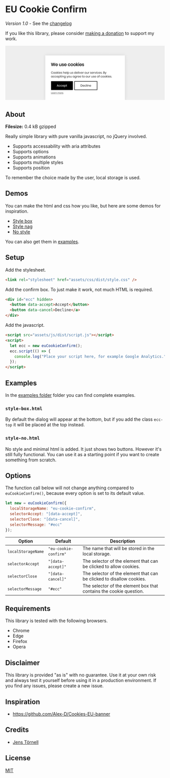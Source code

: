 # EU Cookie Confirm

_Version 1.0_ - See the [changelog](docs/CHANGELOG.md)

If you like this library, please consider [making a donation](https://www.paypal.me/DevoneraAB) to support my work.

![](screenshot.png)

## About

**Filesize:** 0.4 kB gzipped

Really simple library with pure vanilla javascript, no jQuery involved.

- Supports accessability with aria attributes
- Supports options
- Supports animations
- Supports multiple styles
- Supports position

To remember the choice made by the user, local storage is used.

## Demos

You can make the html and css how you like, but here are some demos for inspiration.

- [Style box](https://csspoo.com/eu-cookie-confirm/examples/style-box.html)
- [Style nag](https://csspoo.com/eu-cookie-confirm/examples/style-nag.html)
- [No style](https://csspoo.com/eu-cookie-confirm/examples/style-no.html)

You can also get them in [examples](examples).

## Setup

Add the stylesheet.

```html
<link rel="stylesheet" href="assets/css/dist/style.css" />
```

Add the confirm box. To just make it work, not much HTML is required.

```html
<div id="ecc" hidden>
  <button data-accept>Accept</button>
  <button data-cancel>Decline</a>
</div>
```

Add the javascript.

```html
<script src="assets/js/dist/script.js"></script>
<script>
  let ecc = new euCookieConfirm();
  ecc.script(() => {
    console.log("Place your script here, for example Google Analytics.");
  });
</script>
```

## Examples

In the [examples folder](examples) folder you can find complete examples.

### `style-box.html`

By default the dialog will appear at the bottom, but if you add the class `ecc-top` it will be placed at the top instead.

### `style-no.html`

No style and minimal html is added. It just shows two buttons. However it's still fully functional. You can use it as a starting point if you want to create something from scratch.

## Options

The function call below will not change anything compared to `euCookieConfirm()`, because every option is set to its default value.

```js
let new = euCookieConfirm({
  localStorageName: "eu-cookie-confirm",
  selectorAccept: "[data-accept]",
  selectorClose: "[data-cancel]",
  selectorMessage: "#ecc"
});
```

| Option             | Default               | Description                                                          |
| ------------------ | --------------------- | -------------------------------------------------------------------- |
| `localStorageName` | `"eu-cookie-confirm"` | The name that will be stored in the local storage.                   |
| `selectorAccept`   | `"[data-accept]"`     | The selector of the element that can be clicked to allow cookies.    |
| `selectorClose`    | `"[data-cancel]"`     | The selector of the element that can be clicked to disallow cookies. |
| `selectorMessage`  | `"#ecc"`              | The selector of the element box that contains the cookie question.   |

## Requirements

This library is tested with the following browsers.

- Chrome
- Edge
- Firefox
- Opera

## Disclaimer

This library is provided "as is" with no guarantee. Use it at your own risk and always test it yourself before using it in a production environment. If you find any issues, please create a new issue.

## Inspiration

- https://github.com/Alex-D/Cookies-EU-banner

## Credits

- [Jens Törnell](https://github.com/jenstornell)

## License

[MIT](LICENSE)
